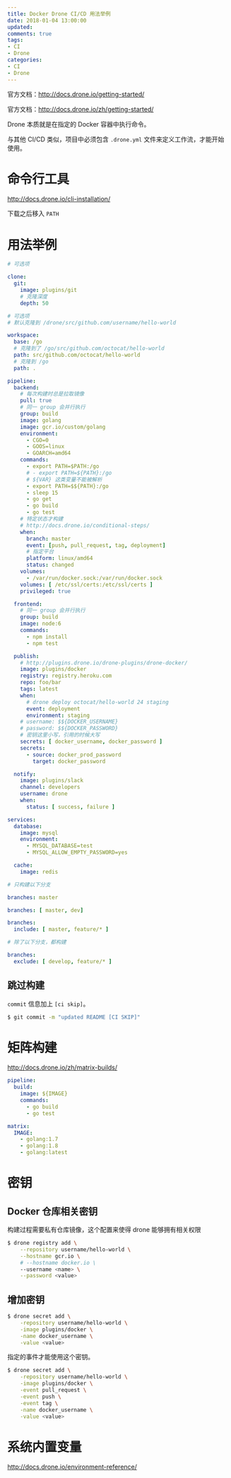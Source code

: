 ```yaml
---
title: Docker Drone CI/CD 用法举例
date: 2018-01-04 13:00:00
updated:
comments: true
tags:
- CI
- Drone
categories:
- CI
- Drone
---
```


官方文档：http://docs.drone.io/getting-started/

官方文档：http://docs.drone.io/zh/getting-started/

<!--more-->


Drone 本质就是在指定的 Docker 容器中执行命令。

与其他 CI/CD 类似，项目中必须包含 `.drone.yml` 文件来定义工作流，才能开始使用。

# 命令行工具

http://docs.drone.io/cli-installation/

下载之后移入 `PATH`

# 用法举例

```yaml
# 可选项

clone:
  git:
    image: plugins/git
    # 克隆深度
    depth: 50

# 可选项
# 默认克隆到 /drone/src/github.com/username/hello-world

workspace:
  base: /go
  # 克隆到了 /go/src/github.com/octocat/hello-world
  path: src/github.com/octocat/hello-world
  # 克隆到 /go
  path: .

pipeline:
  backend:
    # 每次构建时总是拉取镜像
    pull: true
    # 同一 group 会并行执行
    group: build
    image: golang
    image: gcr.io/custom/golang
    environment:
      - CGO=0
      - GOOS=linux
      - GOARCH=amd64
    commands:
      - export PATH=$PATH:/go
      # - export PATH=${PATH}:/go
      # ${VAR} 这类变量不能被解析
      - export PATH=$${PATH}:/go
      - sleep 15
      - go get
      - go build
      - go test
    # 特定状态才构建  
    # http://docs.drone.io/conditional-steps/  
    when:
      branch: master
      event: [push, pull_request, tag, deployment]
      # 指定平台
      platform: linux/amd64
      status: changed
    volumes:
      - /var/run/docker.sock:/var/run/docker.sock
    volumes: [ /etc/ssl/certs:/etc/ssl/certs ]
    privileged: true     

  frontend:
    # 同一 group 会并行执行
    group: build
    image: node:6
    commands:
      - npm install
      - npm test

  publish:
    # http://plugins.drone.io/drone-plugins/drone-docker/
    image: plugins/docker
    registry: registry.heroku.com
    repo: foo/bar
    tags: latest  
    when:
      # drone deploy octocat/hello-world 24 staging
      event: deployment
      environment: staging
    # username: $${DOCKER_USERNAME}
    # password: $${DOCKER_PASSWORD}
    # 密钥这里小写，引用的时候大写
    secrets: [ docker_username, docker_password ]
    secrets:
      - source: docker_prod_password
        target: docker_password   

  notify:
    image: plugins/slack
    channel: developers
    username: drone
    when:
      status: [ success, failure ]    

services:
  database:
    image: mysql
    environment:
      - MYSQL_DATABASE=test
      - MYSQL_ALLOW_EMPTY_PASSWORD=yes

  cache:
    image: redis

# 只构建以下分支

branches: master

branches: [ master, dev]

branches:
  include: [ master, feature/* ]

# 除了以下分支，都构建

branches:
  exclude: [ develop, feature/* ]
```

## 跳过构建

`commit` 信息加上 `[ci skip]`。

```bash
$ git commit -m "updated README [CI SKIP]"
```

# 矩阵构建

http://docs.drone.io/zh/matrix-builds/

```yaml
pipeline:
  build:
    image: ${IMAGE}
    commands:
      - go build
      - go test

matrix:
  IMAGE:
    - golang:1.7
    - golang:1.8
    - golang:latest
```

# 密钥

## Docker 仓库相关密钥

构建过程需要私有仓库镜像，这个配置来使得 drone 能够拥有相关权限

```bash
$ drone registry add \
    --repository username/hello-world \
    --hostname gcr.io \
    # --hostname docker.io \
    --username <name> \
    --password <value>
```

## 增加密钥

```bash
$ drone secret add \
    -repository username/hello-world \
    -image plugins/docker \
    -name docker_username \
    -value <value>
```

指定的事件才能使用这个密钥。

```bash
$ drone secret add \
    -repository username/hello-world \
    -image plugins/docker \
    -event pull_request \
    -event push \
    -event tag \
    -name docker_username \
    -value <value>
```

# 系统内置变量

http://docs.drone.io/environment-reference/
